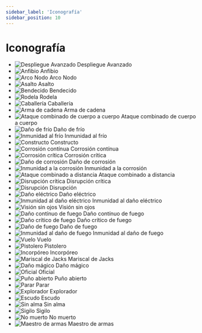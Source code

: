 ```yaml
---
sidebar_label: 'Iconografía'
sidebar_position: 10
---
```


# Iconografía

* ![Despliegue Avanzado][Advance Deployment] Despliegue Avanzado
* ![Anfibio][Amphibious] Anfibio
* ![Arco Nodo][Arc Node] Arco Nodo
* ![Asalto][Assault] Asalto
* ![Bendecido][Blessed] Bendecido
* ![Rodela][Buckler] Rodela
* ![Caballería][Cavalry] Caballería
* ![Arma de cadena][Chain Weapon] Arma de cadena
* ![Ataque combinado de cuerpo a cuerpo][CMA] Ataque combinado de cuerpo a cuerpo
* ![Daño de frío][Cold DAM] Daño de frío
* ![Inmunidad al frío][Cold IMM] Inmunidad al frío
* ![Constructo][Construct] Constructo
* ![Corrosión contínua][Corrosion CONT] Corrosión contínua
* ![Corrosión crítica][Corrosion CRIT] Corrosión crítica
* ![Daño de corrosión][Corrosion DAM] Daño de corrosión
* ![Inmunidad a la corrosión][Corrosion IMM] Inmunidad a la corrosión
* ![Ataque combinado a distancia][CRA] Ataque combinado a distancia
* ![Disrupción crítica][Disruption CRIT] Disrupción crítica
* ![Disrupción][Disruption] Disrupción
* ![Daño eléctrico][Electric DAM] Daño eléctrico
* ![Inmunidad al daño eléctrico][Electric IMM] Inmunidad al daño eléctrico
* ![Visión sin ojos][Eyeless Sight] Visión sin ojos
* ![Daño contínuo de fuego][Fire CONT] Daño contínuo de fuego
* ![Daño crítico de fuego][Fire CRIT] Daño crítico de fuego
* ![Daño de fuego][Fire DAM] Daño de fuego
* ![Inmunidad al daño de fuego][Fire IMM] Inmunidad al daño de fuego
* ![Vuelo][Flight] Vuelo
* ![Pistolero][Gunfighter] Pistolero
* ![Incorpóreo][Incorporeal] Incorpóreo
* ![Mariscal de Jacks][Jack Marshal] Mariscal de Jacks
* ![Daño mágico][Magical DAM] Daño mágico
* ![Oficial][Officer] Oficial
* ![Puño abierto][Open Fist] Puño abierto
* ![Parar][Parry] Parar
* ![Explorador][Pathfinder] Explorador
* ![Escudo][Shield] Escudo
* ![Sin alma][Soulless] Sin alma
* ![Sigilo][Stealth] Sigilo
* ![No muerto][Undead] No muerto
* ![Maestro de armas][Weapon Master] Maestro de armas

[Advance Deployment]: /img/card-icons/48px-AD_symbol.jpg
[Amphibious]: /img/card-icons/48px-Amphibious_symbol.jpg
[Arc Node]: /img/card-icons/48px-Arc_Node_symbol.jpg
[Assault]: /img/card-icons/48px-Assault_symbol.jpg
[Blessed]: /img/card-icons/48px-Blessed_symbol.jpg
[Buckler]: /img/card-icons/48px-Buckler_symbol.jpg
[Cavalry]: /img/card-icons/48px-Cavalry_symbol.jpg
[Chain Weapon]: /img/card-icons/48px-Chain_Weapon_symbol.jpg
[CMA]: /img/card-icons/48px-CMA_symbol.jpg
[Cold DAM]: /img/card-icons/48px-Cold_DAM_symbol.jpg
[Cold Imm]: /img/card-icons/48px-Cold_IMM_symbol.jpg
[Construct]: /img/card-icons/48px-Construct_symbol.jpg
[Corrosion CONT]: /img/card-icons/48px-Corrosion_CONT_symbol.jpg
[Corrosion CRIT]: /img/card-icons/48px-Corrosion_CRIT_symbol.jpg
[Corrosion DAM]: /img/card-icons/48px-Corrosion_DAM_symbol.jpg
[Corrosion IMM]: /img/card-icons/48px-Corrosion_IMM_symbol.jpg
[CRA]: /img/card-icons/48px-CRA_symbol.jpg
[Disruption CRIT]: /img/card-icons/48px-Disruption_CRIT_symbol.jpg
[Disruption]: /img/card-icons/48px-Disruption_symbol.jpg
[Electric DAM]: /img/card-icons/48px-Electricity_DAM_symbol.jpg
[Electric IMM]: /img/card-icons/48px-Electricity_IMM_symbol.jpg
[Eyeless Sight]: /img/card-icons/48px-Eyeless_Sight_symbol.jpg
[Fire CONT]: /img/card-icons/48px-Fire_CONT_symbol.jpg
[Fire CRIT]: /img/card-icons/48px-Fire_CRIT_symbol.jpg
[Fire DAM]: /img/card-icons/48px-Fire_DAM_symbol.jpg
[Fire IMM]: /img/card-icons/48px-Fire_IMM_symbol.jpg
[Flight]: /img/card-icons/48px-Flight_symbol.jpg
[Gunfighter]: /img/card-icons/48px-Gunfighter_symbol.jpg
[Incorporeal]: /img/card-icons/48px-Incorporeal_symbol.jpg
[Jack Marshal]: /img/card-icons/48px-Jack_Marshal_symbol.jpg
[Magical DAM]: /img/card-icons/48px-Magical_DAM_symbol.jpg
[Officer]: /img/card-icons/48px-Officer_symbol.jpg
[Open Fist]: /img/card-icons/48px-Open_Fist_symbol.jpg
[Parry]: /img/card-icons/48px-Parry_symbol.jpg
[Pathfinder]: /img/card-icons/48px-Pathfinder_symbol.jpg
[Shield]: /img/card-icons/48px-Shield_symbol.jpg
[Soulless]: /img/card-icons/48px-Soulless_symbol.jpg
[Stealth]: /img/card-icons/48px-Stealth_symbol.jpg
[Undead]: /img/card-icons/48px-Undead_symbol.jpg
[Weapon Master]: /img/card-icons/48px-Weapon_Master_symbol.jpg
